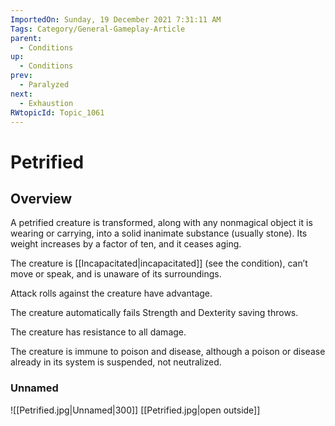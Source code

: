 ```yaml
---
ImportedOn: Sunday, 19 December 2021 7:31:11 AM
Tags: Category/General-Gameplay-Article
parent:
  - Conditions
up:
  - Conditions
prev:
  - Paralyzed
next:
  - Exhaustion
RWtopicId: Topic_1061
---
```

# Petrified
## Overview
A petrified creature is transformed, along with any nonmagical object it is wearing or carrying, into a solid inanimate substance (usually stone). Its weight increases by a factor of ten, and it ceases aging.

The creature is [[Incapacitated|incapacitated]] (see the condition), can’t move or speak, and is unaware of its surroundings.

Attack rolls against the creature have advantage.

The creature automatically fails Strength and Dexterity saving throws.

The creature has resistance to all damage.

The creature is immune to poison and disease, although a poison or disease already in its system is suspended, not neutralized.

### Unnamed
![[Petrified.jpg|Unnamed|300]]
[[Petrified.jpg|open outside]]
